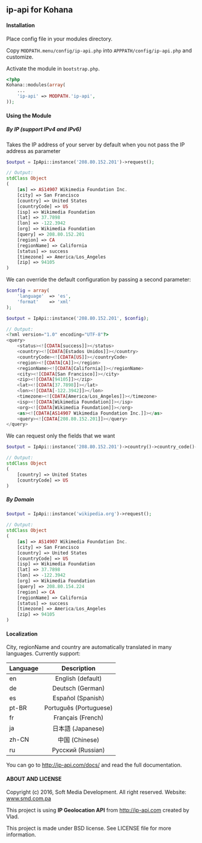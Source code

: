 ## ip-api for Kohana

#### Installation

Place config file in your modules directory.

Copy `MODPATH.menu/config/ip-api.php` into `APPPATH/config/ip-api.php` and customize.

Activate the module in `bootstrap.php`.

```php
<?php
Kohana::modules(array(
	...
	'ip-api' => MODPATH.'ip-api',
));
```
#### Using the Module
##### By IP (support IPv4 and IPv6)
Takes the IP address of your server by default when you not pass the IP address as parameter
```php
$output = IpApi::instance('208.80.152.201')->request();

// Output:
stdClass Object
(
    [as] => AS14907 Wikimedia Foundation Inc.
    [city] => San Francisco
    [country] => United States
    [countryCode] => US
    [isp] => Wikimedia Foundation
    [lat] => 37.7898
    [lon] => -122.3942
    [org] => Wikimedia Foundation
    [query] => 208.80.152.201
    [region] => CA
    [regionName] => California
    [status] => success
    [timezone] => America/Los_Angeles
    [zip] => 94105
)
```
We can override the default configuration by passing a second parameter:
```php
$config = array(
	'language'	=> 'es',
	'format'	=> 'xml'
);

$output = IpApi::instance('208.80.152.201', $config);

// Output:
<?xml version="1.0" encoding="UTF-8"?>
<query>
	<status><![CDATA[success]]></status>
	<country><![CDATA[Estados Unidos]]></country>
	<countryCode><![CDATA[US]]></countryCode>
	<region><![CDATA[CA]]></region>
	<regionName><![CDATA[California]]></regionName>
	<city><![CDATA[San Francisco]]></city>
	<zip><![CDATA[94105]]></zip>
	<lat><![CDATA[37.7898]]></lat>
	<lon><![CDATA[-122.3942]]></lon>
	<timezone><![CDATA[America/Los_Angeles]]></timezone>
	<isp><![CDATA[Wikimedia Foundation]]></isp>
	<org><![CDATA[Wikimedia Foundation]]></org>
	<as><![CDATA[AS14907 Wikimedia Foundation Inc.]]></as>
	<query><![CDATA[208.80.152.201]]></query>
</query>
```
We can request only the fields that we want

```php
$output = IpApi::instance('208.80.152.201')->country()->country_code()->request();

// Output:
stdClass Object
(
    [country] => United States
    [countryCode] => US
)
```
##### By Domain
```php
$output = IpApi::instance('wikipedia.org')->request();

// Output:
stdClass Object
(
    [as] => AS14907 Wikimedia Foundation Inc.
    [city] => San Francisco
    [country] => United States
    [countryCode] => US
    [isp] => Wikimedia Foundation
    [lat] => 37.7898
    [lon] => -122.3942
    [org] => Wikimedia Foundation
    [query] => 208.80.154.224
    [region] => CA
    [regionName] => California
    [status] => success
    [timezone] => America/Los_Angeles
    [zip] => 94105
)
```

#### Localization
City, regionName and country are automatically translated in many languages. Currently support:

| Language      | Description            |
| ------------- |:----------------------:|
| en            | English (default)      |
| de            | Deutsch (German)       |
| es            | Español (Spanish)      |
| pt-BR         | Português (Portuguese) |
| fr            | Français (French)      |
| ja            | 日本語 (Japanese)      |
| zh-CN         | 中国 (Chinese)         |
| ru            | Русский (Russian)      |

You can go to http://ip-api.com/docs/ and read the full documentation.

#### ABOUT AND LICENSE

Copyright (c) 2016, Soft Media Development. All right reserved. Website: www.smd.com.pa

This project is using **IP Geolocation API** from http://ip-api.com created by Vlad.

This project is made under BSD license. See LICENSE file for more information.
